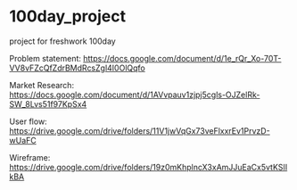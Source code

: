 # 100day_project

project for freshwork 100day

Problem statement: https://docs.google.com/document/d/1e_rQr_Xo-70T-VV8vFZcQfZdrBMdRcsZgl4I0OlQqfo

Market Research: https://docs.google.com/document/d/1AVvpauv1zjpj5cgls-OJZelRk-SW_8Lvs51f97KpSx4

User flow: https://drive.google.com/drive/folders/11V1jwVqGx73veFlxxrEv1PrvzD-wUaFC

Wireframe: https://drive.google.com/drive/folders/19z0mKhplncX3xAmJJuEaCx5vtKSIIkBA
